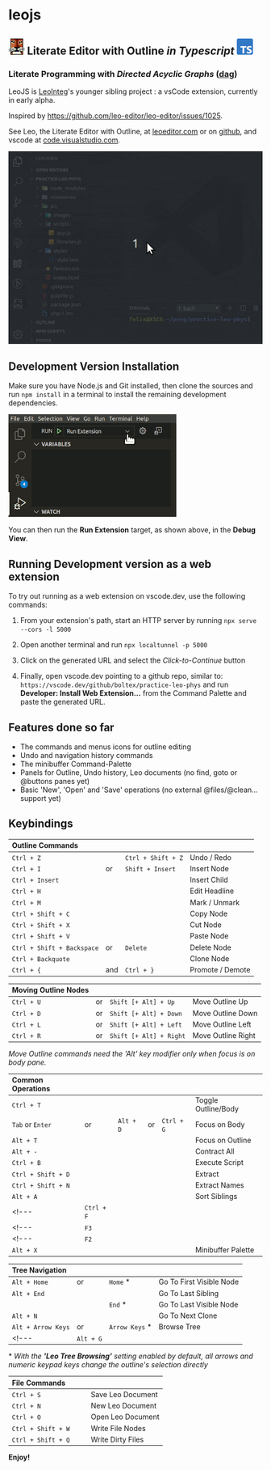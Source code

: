 # leojs

## ![LeoEditor](https://raw.githubusercontent.com/boltex/leojs/master/resources/leoapp.png) Literate Editor with Outline _in Typescript_ ![Typescript](https://raw.githubusercontent.com/boltex/leojs/master/resources/typescript.png)

### Literate Programming with _Directed Acyclic Graphs_ ([dag](https://en.wikipedia.org/wiki/Directed_acyclic_graph))

LeoJS is [LeoInteg](https://github.com/boltex/leointeg#-leo-editor-integration-with-visual-studio-code)'s younger sibling project : a vsCode extension, currently in early alpha.

Inspired by <https://github.com/leo-editor/leo-editor/issues/1025>.

See Leo, the Literate Editor with Outline, at [leoeditor.com](https://leoeditor.com/)
or on [github](https://github.com/leo-editor/leo-editor), and vscode at [code.visualstudio.com](https://code.visualstudio.com/).

![Screenshot](https://raw.githubusercontent.com/boltex/leojs/master/resources/animated-screenshot.gif)

## Development Version Installation

Make sure you have Node.js and Git installed, then clone the sources and run `npm install` in a terminal to install the remaining development dependencies.

![run extension](https://raw.githubusercontent.com/boltex/leojs/master/resources/run-extension.png)

You can then run the **Run Extension** target, as shown above, in the **Debug View**.

## Running Development version as a web extension

To try out running as a web extension on vscode.dev, use the following commands:

1. From your extension's path, start an HTTP server by running `npx serve --cors -l 5000`

2. Open another terminal and run `npx localtunnel -p 5000`

3. Click on the generated URL and select the _Click-to-Continue_ button

4. Finally, open vscode.dev pointing to a github repo, similar to: `https://vscode.dev/github/boltex/practice-leo-phys` and run **Developer: Install Web Extension...** from the Command Palette and paste the generated URL.

## Features done so far

- The commands and menus icons for outline editing 
- Undo and navigation history commands
- The minibuffer Command-Palette
- Panels for Outline, Undo history, Leo documents (no find, goto or @buttons panes yet)
- Basic 'New', 'Open' and 'Save' operations (no external @files/@clean... support yet)

## Keybindings

| Outline Commands           |     |                    |                  |
| :------------------------- | :-- | :----------------- | :--------------- |
| `Ctrl + Z`                 |     | `Ctrl + Shift + Z` | Undo / Redo      |
| `Ctrl + I`                 | or  | `Shift + Insert`   | Insert Node      |
| `Ctrl + Insert`            |     |                    | Insert Child     |
| `Ctrl + H`                 |     |                    | Edit Headline    |
| `Ctrl + M`                 |     |                    | Mark / Unmark    |
| `Ctrl + Shift + C`         |     |                    | Copy Node        |
| `Ctrl + Shift + X`         |     |                    | Cut Node         |
| `Ctrl + Shift + V`         |     |                    | Paste Node       | 
| `Ctrl + Shift + Backspace` | or  | `Delete`           | Delete Node      |
| `Ctrl + Backquote`         |     |                    | Clone Node       |
| `Ctrl + {`                 | and | `Ctrl + }`         | Promote / Demote |

| Moving Outline Nodes |     |                         |                    |
| :------------------- | :-- | :---------------------- | :----------------- |
| `Ctrl + U`           | or  | `Shift [+ Alt] + Up`    | Move Outline Up    |
| `Ctrl + D`           | or  | `Shift [+ Alt] + Down`  | Move Outline Down  |
| `Ctrl + L`           | or  | `Shift [+ Alt] + Left`  | Move Outline Left  |
| `Ctrl + R`           | or  | `Shift [+ Alt] + Right` | Move Outline Right |

_Move Outline commands need the 'Alt' key modifier only when focus is on body pane._

| Common Operations  |     |           |     |            |                     |
| :----------------- | :-- | :-------- | :-- | :--------- | :------------------ |
| `Ctrl + T`         |     |           |     |            | Toggle Outline/Body |
| `Tab` or `Enter`   | or  | `Alt + D` | or  | `Ctrl + G` | Focus on Body       |
| `Alt + T`          |     |           |     |            | Focus on Outline    |
| `Alt + -`          |     |           |     |            | Contract All        |
| `Ctrl + B`         |     |           |     |            | Execute Script      |
| `Ctrl + Shift + D` |     |           |     |            | Extract             |
| `Ctrl + Shift + N` |     |           |     |            | Extract Names       |
| `Alt + A`          |     |           |     |            | Sort Siblings       |
<!--- | `Ctrl + F`         |     |           |     |            | Start Search        | -->
<!--- | `F3`               |     |           |     |            | Find Next           | -->
<!--- | `F2`               |     |           |     |            | Find Previous       | -->
| `Alt + X`          |     |           |     |            | Minibuffer Palette  |

| Tree Navigation    |     |                 |                          |
| :----------------- | :-- | :-------------- | :----------------------- |
| `Alt + Home`       | or  | `Home` \*       | Go To First Visible Node |
| `Alt + End`        |     |                 | Go To Last Sibling       |
|                    |     | `End` \*        | Go To Last Visible Node  |
| `Alt + N`          |     |                 | Go To Next Clone         |
| `Alt + Arrow Keys` | or  | `Arrow Keys` \* | Browse Tree              |
<!--- | `Alt + G`          |     |                 | Go To Global Line        | -->

\* _With the **'Leo Tree Browsing'** setting enabled by default, all arrows and numeric keypad keys change the outline's selection directly_

| File Commands        |     |                         |                    |
| :------------------- | :-- | :---------------------- | :----------------- |
| `Ctrl + S`           |     |                         | Save Leo Document  |
| `Ctrl + N`           |     |                         | New Leo Document   |
| `Ctrl + O`           |     |                         | Open Leo Document  |
| `Ctrl + Shift + W`   |     |                         | Write File Nodes   |
| `Ctrl + Shift + Q`   |     |                         | Write Dirty Files  |

**Enjoy!**
